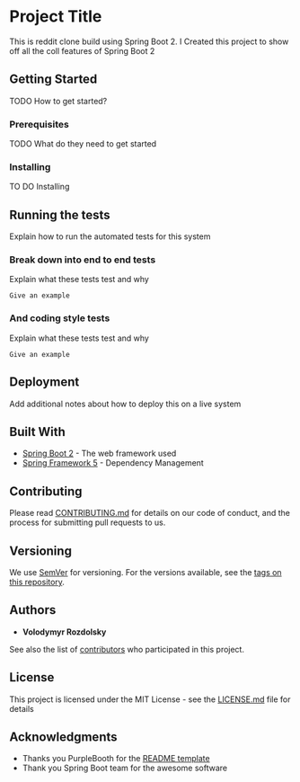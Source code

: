 # Project Title

This is reddit clone build using Spring Boot 2. I Created this project
to show off all the coll features of Spring Boot 2

## Getting Started

TODO How to get started?

### Prerequisites

TODO What do they need to get started

### Installing

TO DO Installing


## Running the tests

Explain how to run the automated tests for this system

### Break down into end to end tests

Explain what these tests test and why

```
Give an example
```

### And coding style tests

Explain what these tests test and why

```
Give an example
```

## Deployment

Add additional notes about how to deploy this on a live system

## Built With

* [Spring Boot 2](http://spring.io/projects/spring-framework) - The web framework used
* [Spring Framework 5](http://spring.io/projects/spring-framework) - Dependency Management


## Contributing

Please read [CONTRIBUTING.md](https://gist.github.com/PurpleBooth/b24679402957c63ec426) for details on our code of conduct, and the process for submitting pull requests to us.

## Versioning

We use [SemVer](http://semver.org/) for versioning. For the versions available, see the [tags on this repository](https://github.com/your/project/tags). 

## Authors

* **Volodymyr Rozdolsky** 

See also the list of [contributors](https://github.com/your/project/contributors) who participated in this project.

## License

This project is licensed under the MIT License - see the [LICENSE.md](LICENSE.md) file for details

## Acknowledgments

* Thanks you PurpleBooth for the [README template](http://github.com)
* Thank you Spring Boot team for the awesome software 
